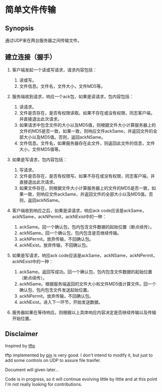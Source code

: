 # 简单文件传输

## Synopsis

通过UDP来在两台服务器之间传输文件。

## 建立连接（握手）

1. 客户端发起一个读或写请求，请求内容包括：
    1. 读或写。
    2. 文件信息。文件名，文件大小，文件MD5等。

2. 服务端收到请求，响应一个ack包，如果是读请求，包内容包括：
    1. 读请求。
    2. 文件是否存在，是否有权限读取。如果不存在或没有权限，同志客户端，并直接退出此次请求。
    3. 如果请求中包含文件的大小以及MD5值，则根据文件大小计算服务器上的文件的MD5是否一致，如果一致，则响应文件ackSame，并返回文件的全部大小以及MD5值。否则，返回ackNSame。
    3. 文件信息。文件名，如果服务器存在此文件，则返回此文件的信息，文件大小，文件MD5值等。

3. 如果是写请求，包内容包括：
    1. 写请求。
    2. 文件是否存在，是否有权限写。如果不存在或没有权限，同志客户端，并直接退出此次请求。
    3. 如果文件存在，则根据文件大小计算服务器上的文件的MD5是否一致，如果一致，则响应文件ackSame，并返回文件的全部大小以及MD5值。否则，返回ackNSame。

4. 客户端收到响应之后，如果是读请求，响应ack code应该是ackSame，ackNSame，ackNPermit，ackNExist中的一种：
    1. ackSame。回一个确认包，包内包含文件数据的起始位置（断点续传）。
    2. ackNSame。回一个确认包，包内包含是否继续传输。
    3. ackNPermit。放弃传输，不回确认包。
    4. ackNExist。放弃传输，不回确认包。

5. 如果是写请求，响应ack code应该是ackSame，ackNSame，ackNPermit，ackNExist中的一种：
    1. ackSame。返回写成功。回一个确认包，包内包含文件数据的起始位置（断点续传）。
    2. ackNSame。根据服务端返回的文件大小和文件MD5值计算文件。回一个确认包，包内包含文件发送起始位置。
    3. ackNPermit。放弃传输，不回确认包。
    4. ackNExist。进入下一环节，开始发送数据。 

6. 服务器如果在等待响应。则根据以上具体响应内容决定是否继续传输以及传输开始位置。

## Disclaimer

Inspired by [tftp](https://github.com/pin/tftp)

tftp implemented by [pin](https://github.com/pin) is very good. 
I don't intend to modify it, but just to add some controls on UDP 
to assure file tranfer.

Document will given later...

Code is in progress, so it will continue evolving little by little 
and at this point I'm not really looking for contributions.
